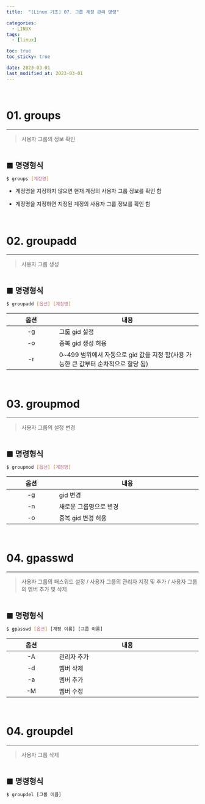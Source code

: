 ```yaml
---
title:  "[Linux 기초] 07. 그룹 계정 관리 명령" 

categories:
  - LINUX
tags:
  - [linux]

toc: true
toc_sticky: true

date: 2023-03-01
last_modified_at: 2023-03-01
---
```

<br>

# 01. groups
---

<style>
table {
    font-size: 12pt;
}
table th:first-of-type {
    width: 5%;
}
table th:nth-of-type(2) {
    width: 15%;
}
table th:nth-of-type(3) {
    width: 50%;
}
table th:nth-of-type(4) {
    width: 30%;
}
big {
    font-size: 15pt;
}
</style>


> 사용자 그룹의 정보 확인

<br>

<big> **■ 명령형식** </big>

```bash
$ groups [계정명]
```

+ 계정명을 지정하지 않으면 현재 계정의 사용자 그룹 정보를 확인 함

+ 계정명을 지정하면 지정된 계정의 사용자 그룹 정보를 확인 함

<br>

# 02. groupadd
---

> 사용자 그룹 생성

<br>

<big> **■ 명령형식** </big>

```bash
$ groupadd [옵션] [계정명]
```

|옵션|내용|
|:---:|---|
|-g|그룹 gid 설정|
|-o|중복 gid 생성 허용|
|-r|0~499 범위에서 자동으로 gid 값을 지정 함(사용 가능한 큰 값부터 순차적으로 할당 됨)|

<br>

# 03. groupmod
---

> 사용자 그룹의 설정 변경

<br>

<big> **■ 명령형식** </big>

```bash
$ groupmod [옵션] [계정명]
```

|옵션|내용|
|:---:|---|
|-g|gid 변경|
|-n|새로운 그룹명으로 변경|
|-o|중복 gid 변경 허용|

<br>

# 04. gpasswd
---

> 사용자 그룹의 패스워드 설정 / 사용자 그룹의 관리자 지정 및 추가 / 사용자 그룹의 멤버 추가 및 삭제

<br>

<big> **■ 명령형식** </big>

```bash
$ gpasswd [옵션] [계정 이름] [그룹 이름]
```

|옵션|내용|
|:---:|---|
|-A|관리자 추가|
|-d|멤버 삭제|
|-a|멤버 추가|
|-M|멤버 수정|

<br>

# 04. groupdel
---

> 사용자 그룹 삭제

<br>

<big> **■ 명령형식** </big>

```bash
$ groupdel [그룹 이름]
```

<br>
